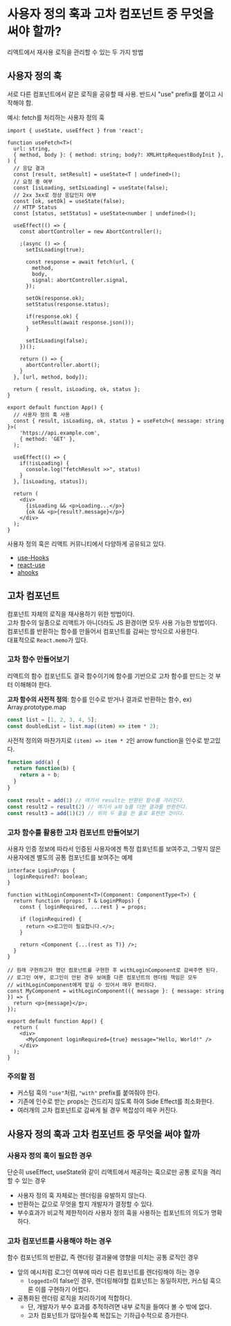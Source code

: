 # 사용자 정의 훅과 고차 컴포넌트 중 무엇을 써야 할까?

리액트에서 재사용 로직을 관리할 수 있는 두 가지 방법

## 사용자 정의 훅

서로 다른 컴포넌트에서 같은 로직을 공유할 때 사용. 반드시 "use" prefix를 붙이고 시작해야 함.

예시: fetch를 처리하는 사용자 정의 훅

```tsx
import { useState, useEffect } from 'react';

function useFetch<T>(
  url: string,
  { method, body }: { method: string; body?: XMLHttpRequestBodyInit },
) {
  // 응답 결과
  const [result, setResult] = useState<T | undefined>();
  // 요청 중 여부
  const [isLoading, setIsLoading] = useState(false);
  // 2xx 3xx로 정상 응답인지 여부
  const [ok, setOk] = useState(false);
  // HTTP Status
  const [status, setStatus] = useState<number | undefined>();

  useEffect(() => {
    const abortController = new AbortController();

    ;(async () => {
      setIsLoading(true);

      const response = await fetch(url, {
        method,
        body,
        signal: abortController.signal,
      });

      setOk(response.ok);
      setStatus(response.status);

      if(response.ok) {
        setResult(await response.json());
      }

      setIsLoading(false);
    })();

    return () => {
      abortController.abort();
    }
  }, [url, method, body]);

  return { result, isLoading, ok, status };
}

export default function App() {
  // 사용자 정의 훅 사용
  const { result, isLoading, ok, status } = useFetch<{ message: string }>(
    'https://api.example.com',
    { method: 'GET' },
  );

  useEffect(() => {
    if(!isLoading) {
      console.log("fetchResult >>", status)
    }
  }, [isLoading, status]);

  return (
    <div>
      {isLoading && <p>Loading...</p>}
      {ok && <p>{result?.message}</p>}
    </div>
  );
}
```

사용자 정의 훅은 리액트 커뮤니티에서 다양하게 공유되고 있다.

- [use-Hooks](https://usehooks.com/)
- [react-use](https://github.com/streamich/react-use)
- [ahooks](https://github.com/alibaba/hooks)

## 고차 컴포넌트

컴포넌트 자체의 로직을 재사용하기 위한 방법이다.  
고차 함수의 일종으로 리액트가 아니더라도 JS 환경이면 모두 사용 가능한 방법이다.  
컴포넌트를 반환하는 함수를 만들어서 컴포넌트를 감싸는 방식으로 사용한다.  
대표적으로 `React.memo`가 있다.

### 고차 함수 만들어보기

리액트의 함수 컴포넌트도 결국 함수이기에 함수를 기반으로 고차 함수를 만드는 것 부터 이해해야 한다.

**고차 함수의 사전적 정의**: 함수를 인수로 받거나 결과로 반환하는 함수, ex) Array.prototype.map

```js
const list = [1, 2, 3, 4, 5];
const doubledList = list.map((item) => item * 2);
```

사전적 정의와 마찬가지로 `(item) => item * 2`인 arrow function을 인수로 받고있다.

```js
function add(a) {
  return function(b) {
    return a + b;
  }
}

const result = add(1) // 여기서 result는 반환된 함수를 가리킨다.
const result2 = result(2) // 여기서 a와 b를 더한 결과를 반환한다.
const result3 = add(1)(2) // 위의 두 줄을 한 줄로 표현한 것이다.
```

### 고차 함수를 활용한 고차 컴포넌트 만들어보기

사용자 인증 정보에 따라서 인증된 사용자에겐 특정 컴포넌트를 보여주고, 그렇지 않은 사용자에겐 별도의 공통 컴포넌트를 보여주는 예제

```tsx
interface LoginProps {
  loginRequired?: boolean;
}

function withLoginComponent<T>(Component: ComponentType<T>) {
  return function (props: T & LoginPRops) {
    const { loginRequired, ...rest } = props;

    if (loginRequired) {
      return <>로그인이 필요합니다.</>;
    }

    return <Component {...(rest as T)} />;
  }
}

// 원래 구현하고자 했던 컴포넌트를 구현한 후 withLoginComponent로 감싸주면 된다.
// 로그인 여부, 로그인이 안된 경우 보여줄 다른 컴포넌트의 렌더링 책임은 모두
// withLoginComponent에게 맡길 수 있어서 매우 편리하다.
const MyComponent = withLoginComponent(({ message }: { message: string }) => {
  return <p>{message}</p>;
});

export default function App() {
  return (
    <div>
      <MyComponent loginRequired={true} message="Hello, World!" />
    </div>
  );
}
```

### 주의할 점

- 커스텀 훅의 `"use"`처럼, `"with"` prefix를 붙여줘야 한다.
- 기존에 인수로 받는 props는 건드리지 않도록 하여 Side Effect를 최소화한다.
- 여러개의 고차 컴포넌트로 감싸게 될 경우 복잡성이 매우 커진다.

## 사용자 정의 훅과 고차 컴포넌트 중 무엇을 써야 할까

### 사용자 정의 훅이 필요한 경우

단순히 useEffect, useState와 같이 리액트에서 제공하는 훅으로만 공통 로직을 격리할 수 있는 경우

- 사용자 정의 훅 자체로는 렌더링을 유발하지 않는다.
- 반환하는 값으로 무엇을 할지 개발자가 결정할 수 있다.
- 부수효과가 비교적 제한적이라 사용자 정의 훅을 사용하는 컴포넌트의 의도가 명확하다.

### 고차 컴포넌트를 사용해야 하는 경우

함수 컴포넌트의 반환값, 즉 렌더링 결과물에 영향을 미치는 공통 로직인 경우

- 앞의 예시처럼 로그인 여부에 따라 다른 컴포넌트를 렌더링해야 하는 경우
  - `loggedIn`이 false인 경우, 렌더링해야할 컴포넌트는 동일하지만, 커스텀 훅으론 이를 구현하기 어렵다.
- 공통화된 렌더링 로직을 처리하기에 적합하다.
  - 단, 개발자가 부수 효과를 추적하려면 내부 로직을 들여다 볼 수 밖에 없다.
  - 고차 컴포넌트가 많아질수록 복잡도는 기하급수적으로 증가한다.
